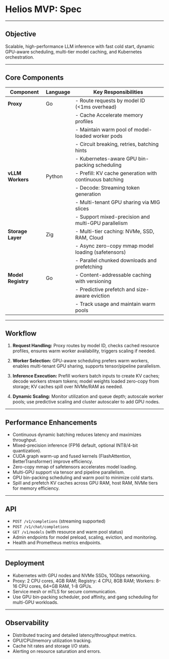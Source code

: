 

# Helios MVP: Spec

---

## Objective

Scalable, high-performance LLM inference with fast cold start, dynamic GPU-aware scheduling, multi-tier model caching, and Kubernetes orchestration.

---

## Core Components

| Component          | Language | Key Responsibilities                                    |
| ------------------ | -------- | ------------------------------------------------------- |
| **Proxy**          | Go       | - Route requests by model ID (<1ms overhead)            |
|                    |          | - Cache Accelerate memory profiles                      |
|                    |          | - Maintain warm pool of model-loaded worker pods        |
|                    |          | - Circuit breaking, retries, batching hints             |
|                    |          | - Kubernetes-aware GPU bin-packing scheduling           |
| **vLLM Workers**   | Python   | - Prefill: KV cache generation with continuous batching |
|                    |          | - Decode: Streaming token generation                    |
|                    |          | - Multi-tenant GPU sharing via MIG slices               |
|                    |          | - Support mixed-precision and multi-GPU parallelism     |
| **Storage Layer**  | Zig      | - Multi-tier caching: NVMe, SSD, RAM, Cloud             |
|                    |          | - Async zero-copy mmap model loading (safetensors)      |
|                    |          | - Parallel chunked downloads and prefetching            |
| **Model Registry** | Go       | - Content-addressable caching with versioning           |
|                    |          | - Predictive prefetch and size-aware eviction           |
|                    |          | - Track usage and maintain warm pools                   |

---

## Workflow

1. **Request Handling:** Proxy routes by model ID, checks cached resource profiles, ensures warm worker availability, triggers scaling if needed.

2. **Worker Selection:** GPU-aware scheduling prefers warm workers, enables multi-tenant GPU sharing, supports tensor/pipeline parallelism.

3. **Inference Execution:** Prefill workers batch inputs to create KV caches; decode workers stream tokens; model weights loaded zero-copy from storage; KV caches spill over NVMe/RAM as needed.

4. **Dynamic Scaling:** Monitor utilization and queue depth; autoscale worker pools; use predictive scaling and cluster autoscaler to add GPU nodes.

---

## Performance Enhancements

* Continuous dynamic batching reduces latency and maximizes throughput.
* Mixed-precision inference (FP16 default, optional INT8/4-bit quantization).
* CUDA graph warm-up and fused kernels (FlashAttention, BetterTransformer) improve efficiency.
* Zero-copy mmap of safetensors accelerates model loading.
* Multi-GPU support via tensor and pipeline parallelism.
* GPU bin-packing scheduling and warm pool to minimize cold starts.
* Spill and prefetch KV caches across GPU RAM, host RAM, NVMe tiers for memory efficiency.

---

## API

* `POST /v1/completions` (streaming supported)
* `POST /v1/chat/completions`
* `GET /v1/models` (with resource and warm pool status)
* Admin endpoints for model preload, scaling, eviction, and monitoring.
* Health and Prometheus metrics endpoints.

---

## Deployment

* Kubernetes with GPU nodes and NVMe SSDs, 10Gbps networking.
* Proxy: 2 CPU cores, 4GB RAM; Registry: 4 CPU, 8GB RAM; Workers: 8-16 CPU cores, 64+GB RAM, 1-8 GPUs.
* Service mesh or mTLS for secure communication.
* Use GPU bin-packing scheduler, pod affinity, and gang scheduling for multi-GPU workloads.

---

## Observability

* Distributed tracing and detailed latency/throughput metrics.
* GPU/CPU/memory utilization tracking.
* Cache hit rates and storage I/O stats.
* Alerting on resource saturation and errors.
